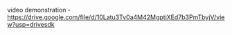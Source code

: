 video demonstration - https://drive.google.com/file/d/10Latu3Tv0a4M42MgptiXEd7b3PmTbyjV/view?usp=drivesdk
